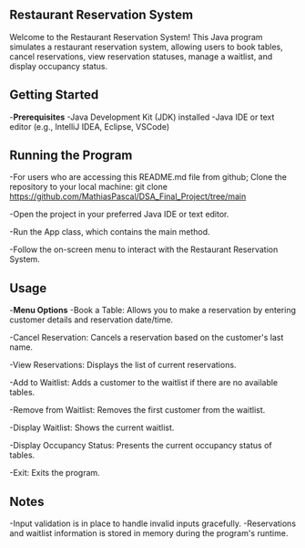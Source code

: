 ## Restaurant Reservation System

Welcome to the Restaurant Reservation System! This Java program simulates a restaurant reservation system, allowing users to book tables, cancel reservations, view reservation statuses, manage a waitlist, and display occupancy status.

## Getting Started

-**Prerequisites**
-Java Development Kit (JDK) installed
-Java IDE or text editor (e.g., IntelliJ IDEA, Eclipse, VSCode)

## Running the Program
-For users who are accessing this README.md file from github; Clone the repository to your local machine: git clone https://github.com/MathiasPascal/DSA_Final_Project/tree/main

-Open the project in your preferred Java IDE or text editor.

-Run the App class, which contains the main method.

-Follow the on-screen menu to interact with the Restaurant Reservation System.


## Usage

-**Menu Options**
-Book a Table: Allows you to make a reservation by entering customer details and reservation date/time.

-Cancel Reservation: Cancels a reservation based on the customer's last name.

-View Reservations: Displays the list of current reservations.

-Add to Waitlist: Adds a customer to the waitlist if there are no available tables.

-Remove from Waitlist: Removes the first customer from the waitlist.

-Display Waitlist: Shows the current waitlist.

-Display Occupancy Status: Presents the current occupancy status of tables.

-Exit: Exits the program.


## Notes
-Input validation is in place to handle invalid inputs gracefully.
-Reservations and waitlist information is stored in memory during the program's runtime.